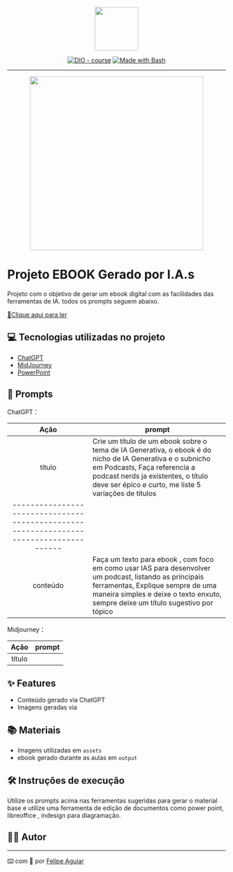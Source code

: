 <p align="center">
    <img width="100" src=".github/assets/">
</p>


<p align="center">
<a href="https://dio.me/"><img src="https://img.shields.io/badge/DIO-Course-28DA77?logo=youtube" alt="DIO - course"></a>
<a href="https://www.gnu.org/software/bash/" title="Go to Bash homepage"><img src="https://img.shields.io/badge/Prompt-Project-blue?logo=gnu-bash&amp;logoColor=white" alt="Made with Bash"></a></p>

-------


<p align="center">
<img 
    src="./assets/"
    width="400"  
/>
</p>

# Projeto EBOOK Gerado por I.A.s




Projeto com o objetivo de gerar um ebook digital com as facilidades das ferramentas de IA. todos os prompts
seguem abaixo.

<a href="https://github.com/felipeAguiarCode/prompts-recipe-to-create-a-ebook/blob/main/output/" title="View PDF now"> 📕Clique aqui para ler</a>

## 💻 Tecnologias utilizadas no projeto

- [ChatGPT](https://chat.openai.com/) 
- [MidJourney]()
- [PowerPoint](https://www.microsoft.com/en/microsoft-365/powerpoint)

## 🧠 Prompts


ChatGPT：

|   Ação   | prompt                                                                                                                                                                                                                                                                         |
| :------: | ------------------------------------------------------------------------------------------------------------------------------------------------------------------------------------------------------------------------------------------------------------------------------ |
|  título  | Crie um título de um ebook sobre o tema de IA Generativa, o ebook é do nicho de IA Generativa e o subnicho em Podcasts, Faça referencia a podcast nerds ja existentes, o título deve ser épico e curto, me liste 5 variações de títulos                                            
| -------------------------------------------------------------------------------------- |
| conteúdo | Faça um texto para ebook , com foco em como usar IAS para desenvolver um podcast, listando as principais ferramentas, Explique sempre de uma maneira simples e deixe o texto enxuto, sempre deixe um título sugestivo por tópico |


Midjourney：

|  Ação  | prompt                                                                                 |
| :----: | -------------------------------------------------------------------------------------- |
| título | |

## ✨ Features

- Conteúdo gerado via ChatGPT
- Imagens geradas via 

## 📚 Materiais

- Imagens utilizadas em `assets`
- ebook gerado durante as aulas em `output`

## 🛠️ Instruções de execução

Utilize os prompts acima nas ferramentas sugeridas para gerar o material base e utilize uma ferramenta de edição de documentos como power point, libreoffice , indesign para diagramação.

## 👨‍💻 Autor


---

⌨️ com 💜 por [Felipe Aguiar](https://github.com/felipeAguiarCode)
